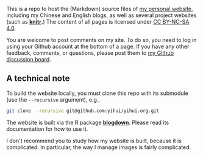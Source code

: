 This is a repo to host the (Markdown) source files of [my personal website](https://yihui.org), including my Chinese and English blogs, as well as several project websites (such as [**knitr**](https://github.com/yihui/knitr).) The content of all pages is licensed under [CC BY-NC-SA 4.0](http://creativecommons.org/licenses/by-nc-sa/4.0/).

You are welcome to post comments on my site. To do so, you need to log in using your Github account at the bottom of a page. If you have any other feedback, comments, or questions, please post them to [my Github discussion board](https://github.com/yihui/yihui.org/discussions).

## A technical note

To build the website locally, you must clone this repo with its submodule (use the `--recursive` argument), e.g.,

```bash
git clone --recursive git@github.com:yihui/yihui.org.git
```

The website is built via the R package [**blogdown**](https://github.com/rstudio/blogdown). Please read its documentation for how to use it.

I don't recommend you to study how my website is built, because it is complicated. In particular, the way I manage images is fairly complicated.
